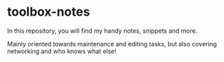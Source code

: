 # toolbox-notes

In this repository, you will find my handy notes, snippets and more.

Mainly oriented towards maintenance and editing tasks, but also covering networking and who knows what else!
